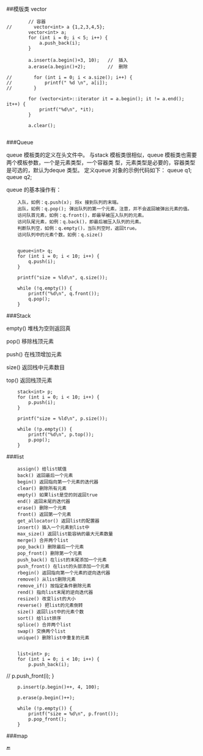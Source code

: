 ##模版类 vector

```javascipt
        // 容器
//        vector<int> a {1,2,3,4,5};
        vector<int> a;
        for (int i = 0; i < 5; i++) {
            a.push_back(i);
        }
        
        a.insert(a.begin()+3, 10);   //  插入
        a.erase(a.begin()+2);        //  删除
        
//        for (int i = 0; i < a.size(); i++) {
//            printf(" %d \n", a[i]);
//        }
        
        for (vector<int>::iterator it = a.begin(); it != a.end(); it++) {
            printf("%d\n", *it);
        }
        
        a.clear();
        
```


###Queue


queue 模板类的定义在<queue>头文件中。
与stack 模板类很相似，queue 模板类也需要两个模板参数，一个是元素类型，一个容器类
型，元素类型是必要的，容器类型是可选的，默认为deque 类型。
定义queue 对象的示例代码如下：
queue<int> q1;
queue<double> q2;

queue 的基本操作有：

        入队，如例：q.push(x); 将x 接到队列的末端。
        出队，如例：q.pop(); 弹出队列的第一个元素，注意，并不会返回被弹出元素的值。
        访问队首元素，如例：q.front()，即最早被压入队列的元素。
        访问队尾元素，如例：q.back()，即最后被压入队列的元素。
        判断队列空，如例：q.empty()，当队列空时，返回true。
        访问队列中的元素个数，如例：q.size()
        
        
        queue<int> q;
        for (int i = 0; i < 10; i++) {
            q.push(i);
        }
        
        printf("size = %ld\n", q.size());
        
        while (!q.empty()) {
            printf("%d\n", q.front());
            q.pop();
        }
        
        
###Stack

empty() 堆栈为空则返回真

pop() 移除栈顶元素

push() 在栈顶增加元素

size() 返回栈中元素数目

top() 返回栈顶元素


        stack<int> p;
        for (int i = 0; i < 10; i++) {
            p.push(i);
        }
        
        printf("size = %ld\n", p.size());
        
        while (!p.empty()) {
            printf("%d\n", p.top());
            p.pop();
        }
        
        
###list

        assign() 给list赋值 
        back() 返回最后一个元素 
        begin() 返回指向第一个元素的迭代器 
        clear() 删除所有元素 
        empty() 如果list是空的则返回true 
        end() 返回末尾的迭代器 
        erase() 删除一个元素 
        front() 返回第一个元素 
        get_allocator() 返回list的配置器 
        insert() 插入一个元素到list中 
        max_size() 返回list能容纳的最大元素数量 
        merge() 合并两个list 
        pop_back() 删除最后一个元素 
        pop_front() 删除第一个元素 
        push_back() 在list的末尾添加一个元素 
        push_front() 在list的头部添加一个元素 
        rbegin() 返回指向第一个元素的逆向迭代器 
        remove() 从list删除元素 
        remove_if() 按指定条件删除元素 
        rend() 指向list末尾的逆向迭代器 
        resize() 改变list的大小 
        reverse() 把list的元素倒转 
        size() 返回list中的元素个数 
        sort() 给list排序 
        splice() 合并两个list 
        swap() 交换两个list 
        unique() 删除list中重复的元素
        
        
        list<int> p;
        for (int i = 0; i < 10; i++) {
            p.push_back(i);
//            p.push_front(i);
        }
        
        p.insert(p.begin()++, 4, 100);

        p.erase(p.begin()++);
        
        while (!p.empty()) {
            printf("size = %d\n", p.front());
            p.pop_front();
        }
        
###map

        
                
        
🔚